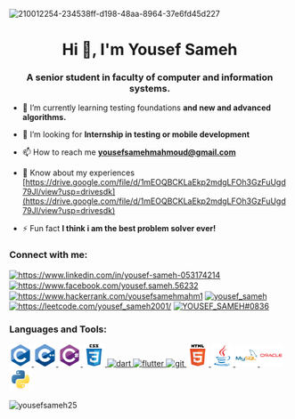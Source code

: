 
![210012254-234538ff-d198-48aa-8964-37e6fd45d227](https://user-images.githubusercontent.com/84719726/212559644-e7dd021d-60f9-4b71-a5ff-78b13f25ea8c.gif)


<h1 align="center">Hi 👋, I'm Yousef Sameh</h1>
<h3 align="center">A senior student in faculty of computer and information systems.</h3>

- 🌱 I’m currently learning testing foundations **and new and advanced algorithms.**

- 🤝 I’m looking for **Internship in testing or mobile development**

- 📫 How to reach me **yousefsamehmahmoud@gmail.com**

- 📄 Know about my experiences [https://drive.google.com/file/d/1mEOQBCKLaEkp2mdgLFOh3GzFuUgd79Jl/view?usp=drivesdk](https://drive.google.com/file/d/1mEOQBCKLaEkp2mdgLFOh3GzFuUgd79Jl/view?usp=drivesdk)

- ⚡ Fun fact **I think i am the best problem solver ever!**

<h3 align="left">Connect with me:</h3>
<p align="left">
<a href="https://www.linkedin.com/in/yousef-sameh-053174214" target="blank"><img align="center" src="https://raw.githubusercontent.com/rahuldkjain/github-profile-readme-generator/master/src/images/icons/Social/linked-in-alt.svg" alt="https://www.linkedin.com/in/yousef-sameh-053174214" height="30" width="40" /></a>
<a href="https://www.facebook.com/yousef.sameh.56232" target="blank"><img align="center" src="https://raw.githubusercontent.com/rahuldkjain/github-profile-readme-generator/master/src/images/icons/Social/facebook.svg" alt="https://www.facebook.com/yousef.sameh.56232" height="30" width="40" /></a>
<a href="https://www.hackerrank.com/yousefsamehmahm1" target="blank"><img align="center" src="https://raw.githubusercontent.com/rahuldkjain/github-profile-readme-generator/master/src/images/icons/Social/hackerrank.svg" alt="https://www.hackerrank.com/yousefsamehmahm1" height="30" width="40" /></a>
<a href="https://codeforces.com/profile/yousef_sameh" target="blank"><img align="center" src="https://raw.githubusercontent.com/rahuldkjain/github-profile-readme-generator/master/src/images/icons/Social/codeforces.svg" alt="yousef_sameh" height="30" width="40" /></a>
<a href="https://leetcode.com/yousef_sameh2001/" target="blank"><img align="center" src="https://raw.githubusercontent.com/rahuldkjain/github-profile-readme-generator/master/src/images/icons/Social/leet-code.svg" alt="https://leetcode.com/yousef_sameh2001/" height="30" width="40" /></a>
<a href="https://discord.gg/YOUSEF_SAMEH#0836" target="blank"><img align="center" src="https://raw.githubusercontent.com/rahuldkjain/github-profile-readme-generator/master/src/images/icons/Social/discord.svg" alt="YOUSEF_SAMEH#0836" height="30" width="40" /></a>
</p>

<h3 align="left">Languages and Tools:</h3>
<p align="left"> <a href="https://www.cprogramming.com/" target="_blank" rel="noreferrer"> <img src="https://raw.githubusercontent.com/devicons/devicon/master/icons/c/c-original.svg" alt="c" width="40" height="40"/> </a> <a href="https://www.w3schools.com/cpp/" target="_blank" rel="noreferrer"> <img src="https://raw.githubusercontent.com/devicons/devicon/master/icons/cplusplus/cplusplus-original.svg" alt="cplusplus" width="40" height="40"/> </a> <a href="https://www.w3schools.com/cs/" target="_blank" rel="noreferrer"> <img src="https://raw.githubusercontent.com/devicons/devicon/master/icons/csharp/csharp-original.svg" alt="csharp" width="40" height="40"/> </a> <a href="https://www.w3schools.com/css/" target="_blank" rel="noreferrer"> <img src="https://raw.githubusercontent.com/devicons/devicon/master/icons/css3/css3-original-wordmark.svg" alt="css3" width="40" height="40"/> </a> <a href="https://dart.dev" target="_blank" rel="noreferrer"> <img src="https://www.vectorlogo.zone/logos/dartlang/dartlang-icon.svg" alt="dart" width="40" height="40"/> </a> <a href="https://flutter.dev" target="_blank" rel="noreferrer"> <img src="https://www.vectorlogo.zone/logos/flutterio/flutterio-icon.svg" alt="flutter" width="40" height="40"/> </a> <a href="https://git-scm.com/" target="_blank" rel="noreferrer"> <img src="https://www.vectorlogo.zone/logos/git-scm/git-scm-icon.svg" alt="git" width="40" height="40"/> </a> <a href="https://www.w3.org/html/" target="_blank" rel="noreferrer"> <img src="https://raw.githubusercontent.com/devicons/devicon/master/icons/html5/html5-original-wordmark.svg" alt="html5" width="40" height="40"/> </a> <a href="https://www.java.com" target="_blank" rel="noreferrer"> <img src="https://raw.githubusercontent.com/devicons/devicon/master/icons/java/java-original.svg" alt="java" width="40" height="40"/> </a> <a href="https://www.mysql.com/" target="_blank" rel="noreferrer"> <img src="https://raw.githubusercontent.com/devicons/devicon/master/icons/mysql/mysql-original-wordmark.svg" alt="mysql" width="40" height="40"/> </a> <a href="https://www.oracle.com/" target="_blank" rel="noreferrer"> <img src="https://raw.githubusercontent.com/devicons/devicon/master/icons/oracle/oracle-original.svg" alt="oracle" width="40" height="40"/> </a> <a href="https://www.python.org" target="_blank" rel="noreferrer"> <img src="https://raw.githubusercontent.com/devicons/devicon/master/icons/python/python-original.svg" alt="python" width="40" height="40"/> </a> </p>

<p><img align="center" src="https://github-readme-stats.vercel.app/api/top-langs?username=yousefsameh25&show_icons=true&locale=en&layout=compact" alt="yousefsameh25" /></p>

